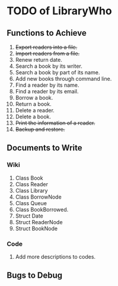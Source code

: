 # TODO of LibraryWho
## Functions to Achieve
1. ~~Export readers into a file.~~
2. ~~Import readers from a file.~~
3. Renew return date.
4. Search a book by its writer.
5. Search a book by part of its name.
6. Add new books through command line.
7. Find a reader by its name.
8. Find a reader by its email.
9. Borrow a book.
10. Return a book.
11. Delete a reader.
12. Delete a book.
13. ~~Print the information of a reader.~~
14. ~~Backup and restore.~~

## Documents to Write
### Wiki
1. Class Book
2. Class Reader
3. Class Library
4. Class BorrowNode
5. Class Queue
6. Class BookBorrowed.
7. Struct Date
8. Struct ReaderNode
9. Struct BookNode

### Code
1. Add more descriptions to codes.

## Bugs to Debug